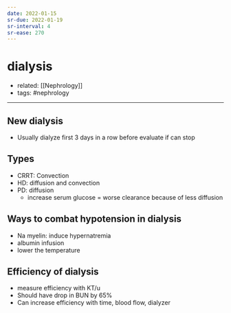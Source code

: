 ```yaml
---
date: 2022-01-15
sr-due: 2022-01-19
sr-interval: 4
sr-ease: 270
---
```


# dialysis

- related: [[Nephrology]]
- tags: #nephrology  
---
## New dialysis

- Usually dialyze first 3 days in a row before evaluate if can stop

## Types

- CRRT: Convection
- HD: diffusion and convection 
- PD: diffusion
	- increase serum glucose = worse clearance because of less diffusion

## Ways to combat hypotension in dialysis

- Na myelin: induce hypernatremia
- albumin infusion
- lower the temperature

## Efficiency of dialysis

- measure efficiency with KT/u 
- Should have drop in BUN by 65%
- Can increase efficiency with time, blood flow, dialyzer